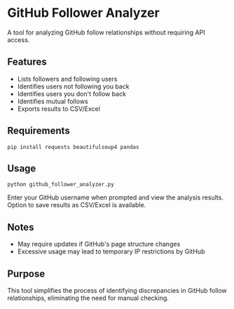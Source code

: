 # GitHub Follower Analyzer

A tool for analyzing GitHub follow relationships without requiring API access.

## Features

* Lists followers and following users
* Identifies users not following you back
* Identifies users you don't follow back
* Identifies mutual follows
* Exports results to CSV/Excel

## Requirements

```
pip install requests beautifulsoup4 pandas
```

## Usage

```
python github_follower_analyzer.py
```

Enter your GitHub username when prompted and view the analysis results. Option to save results as CSV/Excel is available.

## Notes

* May require updates if GitHub's page structure changes
* Excessive usage may lead to temporary IP restrictions by GitHub

## Purpose

This tool simplifies the process of identifying discrepancies in GitHub follow relationships, eliminating the need for manual checking.
